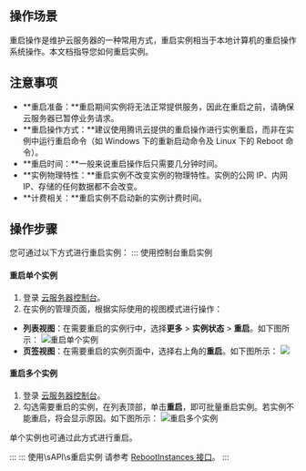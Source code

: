## 操作场景
重启操作是维护云服务器的一种常用方式，重启实例相当于本地计算机的重启操作系统操作。本文档指导您如何重启实例。

## 注意事项
 - **重启准备：**重启期间实例将无法正常提供服务，因此在重启之前，请确保云服务器已暂停业务请求。
 - **重启操作方式：**建议使用腾讯云提供的重启操作进行实例重启，而非在实例中运行重启命令（如 Windows 下的重新启动命令及 Linux 下的 Reboot 命令）。
 - **重启时间：**一般来说重启操作后只需要几分钟时间。
 - **实例物理特性：**重启实例不改变实例的物理特性。实例的公网 IP、内网 IP、存储的任何数据都不会改变。
 - **计费相关：**重启实例不启动新的实例计费时间。

## 操作步骤
您可通过以下方式进行重启实例：
<dx-tabs>
::: 使用控制台重启实例

#### 重启单个实例
1. 登录 [云服务器控制台](https://console.cloud.tencent.com/cvm/)。
2. 在实例的管理页面，根据实际使用的视图模式进行操作：
  - **列表视图**：在需要重启的实例行中，选择**更多** > **实例状态** > **重启**。如下图所示：
 ![重启单个实例](https://main.qcloudimg.com/raw/82d53e778c44a59335de072bc3fac6a2.png)
  - **页签视图**：在需要重启的实例页面中，选择右上角的**重启**。如下图所示：
 ![](https://qcloudimg.tencent-cloud.cn/raw/e1e64a301ed8f58fba9e342e8164b502.png)


#### 重启多个实例
1. 登录 [云服务器控制台](https://console.cloud.tencent.com/cvm/)。
2. 勾选需要重启的实例，在列表顶部，单击**重启**，即可批量重启实例。若实例不能重启，将会显示原因。如下图所示：
![重启多个实例](https://main.qcloudimg.com/raw/88993d9f1c70d969f9b1e0c222567c58.png)
<dx-alert infotype="explain" title="">
单个实例也可通过此方式进行重启。
</dx-alert>


:::
::: 使用\sAPI\s重启实例
请参考 [RebootInstances 接口](https://cloud.tencent.com/document/api/213/15742)。
:::
</dx-tabs>


